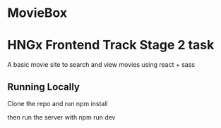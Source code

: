 # MovieBox

# HNGx Frontend Track Stage 2 task

A basic movie site to search and view movies using react + sass

## Running Locally

Clone the repo and run npm install

then run the server with npm run dev
